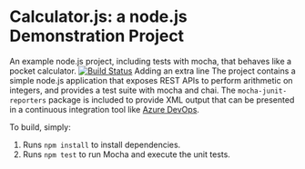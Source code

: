 Calculator.js: a node.js Demonstration Project
==============================================
An example node.js project, including tests with mocha, that behaves like
a pocket calculator.
[![Build Status](https://dev.azure.com/Az400TrainingPM/Enabling%20Continuous%20Integration%20with%20Azure%20Pipelines/_apis/build/status/pradeepmathew1.calculator?branchName=master)](https://dev.azure.com/Az400TrainingPM/Enabling%20Continuous%20Integration%20with%20Azure%20Pipelines/_build/latest?definitionId=12&branchName=master)
Adding an extra line
The project contains a simple node.js application that exposes REST APIs
to perform arithmetic on integers, and provides a test suite with mocha
and chai.  The `mocha-junit-reporters` package is included to provide XML
output that can be presented in a continuous integration tool like
[Azure DevOps](https://azure.com/devops).

To build, simply:

1. Runs `npm install` to install dependencies.
2. Runs `npm test` to run Mocha and execute the unit tests.


